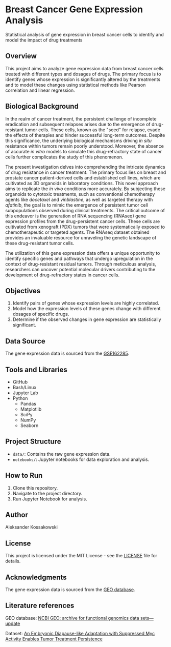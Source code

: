 # Breast Cancer Gene Expression Analysis
Statistical analysis of gene expression in breast cancer cells to identify and model the impact of drug treatments

## Overview
This project aims to analyze gene expression data from breast cancer cells treated with different types and dosages of drugs. The primary focus is to identify genes whose expression is significantly altered by the treatments and to model these changes using statistical methods like Pearson correlation and linear regression.

## Biological Background
In the realm of cancer treatment, the persistent challenge of incomplete eradication and subsequent relapses arises due to the emergence of drug-resistant tumor cells. These cells, known as the "seed" for relapse, evade the effects of therapies and hinder successful long-term outcomes. Despite this significance, the underlying biological mechanisms driving _in situ_ resistance within tumors remain poorly understood. Moreover, the absence of accurate _in vitro_ models to simulate this drug-refractory state of cancer cells further complicates the study of this phenomenon.

The present investigation delves into comprehending the intricate dynamics of drug resistance in cancer treatment. The primary focus lies on breast and prostate cancer patient-derived cells and established cell lines, which are cultivated as 3D organoids in laboratory conditions. This novel approach aims to replicate the _in vivo_ conditions more accurately. By subjecting these organoids to cytotoxic treatments, such as conventional chemotherapy agents like _docetaxel_ and _vinblastine_, as well as targeted therapy with _afatinib_, the goal is to mimic the emergence of persistent tumor cell subpopulations observed during clinical treatments. The critical outcome of this endeavor is the generation of RNA sequencing (RNAseq) gene expression profiles from the drug-persistent cancer cells. These cells are cultivated from xenograft (PDX) tumors that were systematically exposed to chemotherapeutic or targeted agents. The RNAseq dataset obtained provides an invaluable resource for unraveling the genetic landscape of these drug-resistant tumor cells.

The utilization of this gene expression data offers a unique opportunity to identify specific genes and pathways that undergo upregulation in the context of drug-resistant residual tumors. Through meticulous analysis, researchers can uncover potential molecular drivers contributing to the development of drug-refractory states in cancer cells.

## Objectives
1. Identify pairs of genes whose expression levels are highly correlated.
2. Model how the expression levels of these genes change with different dosages of specific drugs.
3. Determine if the observed changes in gene expression are statistically significant.

## Data Source
The gene expression data is sourced from the [GSE162285](https://www.ncbi.nlm.nih.gov/geo/query/acc.cgi?acc=GSE162285).

## Tools and Libraries
- GitHub
- Bash/Linux
- Jupyter Lab
- Python
  - Pandas
  - Matplotlib
  - SciPy
  - NumPy
  - Seaborn

## Project Structure
- `data/`: Contains the raw gene expression data.
- `notebooks/`: Jupyter notebooks for data exploration and analysis.

## How to Run
1. Clone this repository.
2. Navigate to the project directory.
3. Run Jupyter Notebook for analysis.

## Author
Aleksander Kossakowski

## License
This project is licensed under the MIT License - see the [LICENSE](LICENSE.md) file for details.

## Acknowledgments
The gene expression data is sourced from the [GEO database](https://www.ncbi.nlm.nih.gov/geo/).

## Literature references
GEO database: [NCBI GEO: archive for functional genomics data sets—update](https://academic.oup.com/nar/article/41/D1/D991/1067995?login=true)

Dataset: [An Embryonic Diapause-like Adaptation with Suppressed Myc Activity Enables Tumor Treatment Persistence](https://pubmed.ncbi.nlm.nih.gov/33417832/)
